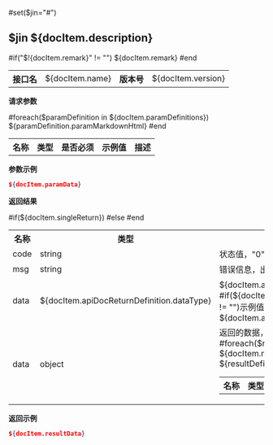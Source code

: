 #set($jin="#")

$jin ${docItem.description}
---

#if("$!{docItem.remark}" != "")
${docItem.remark}
#end

<table>
    <tr>
        <th>接口名</th>
        <td>${docItem.name}</td>
        <th>版本号</th>
        <td>${docItem.version}</td>
    </tr>
</table>

**请求参数**

<table>
    <tr>
        <th>名称</th>
        <th>类型</th>
        <th>是否必须</th>
        <th>示例值</th>
        <th>描述</th>
    </tr>
    #foreach($paramDefinition in ${docItem.paramDefinitions})
    ${paramDefinition.paramMarkdownHtml}
    #end
</table>

**参数示例**

```json
${docItem.paramData}
```

**返回结果**

<table>
    <tr>
        <th>名称</th>
        <th>类型</th>
        <th>描述</th>
    </tr>
    <tr>
        <td>code</td>
        <td>string</td>
        <td>状态值，"0"表示成功，其它都是失败</td>
    </tr>
    <tr>
        <td>msg</td>
        <td>string</td>
        <td>错误信息，出错时显示</td>
    </tr>
    #if(${docItem.singleReturn})
        <tr>
            <td>data</td>
            <td>${docItem.apiDocReturnDefinition.dataType}</td>
            <td>${docItem.apiDocReturnDefinition.description}。#if(${docItem.apiDocReturnDefinition.example} != "")示例值：${docItem.apiDocReturnDefinition.example}#end</td>
        </tr>
    #else
    <tr>
        <td>data</td>
        <td>object</td>
        <td>返回的数据，没有则返回{}
            <table>
                <tr>
                    <th>名称</th>
                    <th>类型</th>
                    <th>示例值</th>
                    <th>描述</th>
                </tr>
                #foreach($resultDefinition in ${docItem.resultDefinitions})
                ${resultDefinition.resultHtml}
                #end
            </table>
        </td>
    </tr>
    #end
</table>

**返回示例**

```json
${docItem.resultData}
```


